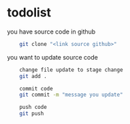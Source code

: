 # todolist

you have source code in github 
```bash
    git clone "<link source github>"
```

you want to update source code

```bash
    change file update to stage change
    git add .

    commit code 
    git commit -m "message you update"

    push code
    git push
```

